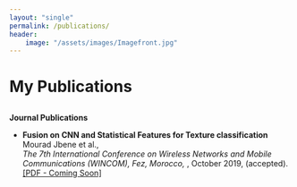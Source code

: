 ```yaml
---
layout: "single"
permalink: /publications/
header:
    image: "/assets/images/Imagefront.jpg"
---
```



 <h1>My Publications</h1>
    <div class="article-wrap">

<h4 style="margin-bottom:0px;padding-top:10px;">Journal Publications</h4>
<ul>
    <li>
    <p>
        <b>Fusion on CNN and Statistical Features for Texture classification</b>
        <br>Mourad Jbene et al., <br>
        <i>The 7th International Conference on Wireless Networks and Mobile Communications
            (WINCOM), Fez, Morocco, 
        </i>, October 2019, (accepted).
        <br />
        <a href="#">[PDF - Coming Soon]</a>
    </li>
</ul>